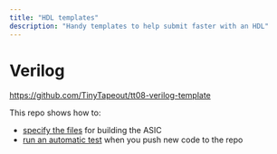 ```yaml
---
title: "HDL templates"
description: "Handy templates to help submit faster with an HDL"
---
```


# Verilog

https://github.com/TinyTapeout/tt08-verilog-template

This repo shows how to:

* [specify the files](https://github.com/TinyTapeout/tt08-verilog-template/blob/main/info.yaml#L18) for building the ASIC
* [run an automatic test](/hdl/testing) when you push new code to the repo
